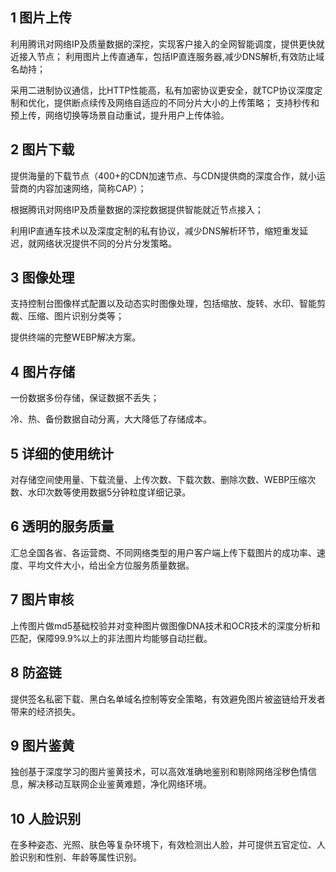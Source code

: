 ## 1	图片上传

利用腾讯对网络IP及质量数据的深挖，实现客户接入的全网智能调度，提供更快就近接入节点；
利用图片上传直通车，包括IP直连服务器,减少DNS解析,有效防止域名劫持；

采用二进制协议通信，比HTTP性能高，私有加密协议更安全，就TCP协议深度定制和优化，提供断点续传及网络自适应的不同分片大小的上传策略；
支持秒传和预上传，网络切换等场景自动重试，提升用户上传体验。

## 2	图片下载

提供海量的下载节点（400+的CDN加速节点、与CDN提供商的深度合作，就小运营商的内容加速网络，简称CAP）；

根据腾讯对网络IP及质量数据的深挖数据提供智能就近节点接入；

利用IP直通车技术以及深度定制的私有协议，减少DNS解析环节，缩短重发延迟，就网络状况提供不同的分片分发策略。

## 3	图像处理

支持控制台图像样式配置以及动态实时图像处理，包括缩放、旋转、水印、智能剪裁、压缩、图片识别分类等；

提供终端的完整WEBP解决方案。

## 4	图片存储

一份数据多份存储，保证数据不丢失；

冷、热、备份数据自动分离，大大降低了存储成本。

## 5	详细的使用统计

对存储空间使用量、下载流量、上传次数、下载次数、删除次数、WEBP压缩次数、水印次数等使用数据5分钟粒度详细记录。

## 6	透明的服务质量

汇总全国各省、各运营商、不同网络类型的用户客户端上传下载图片的成功率、速度、平均文件大小，给出全方位服务质量数据。

## 7	图片审核

上传图片做md5基础校验并对变种图片做图像DNA技术和OCR技术的深度分析和匹配，保障99.9%以上的非法图片均能够自动拦截。

## 8	防盗链

提供签名私密下载、黑白名单域名控制等安全策略，有效避免图片被盗链给开发者带来的经济损失。

## 9	图片鉴黄

独创基于深度学习的图片鉴黄技术，可以高效准确地鉴别和剔除网络淫秽色情信息，解决移动互联网企业鉴黄难题，净化网络环境。

## 10	人脸识别

在多种姿态、光照、肤色等复杂环境下，有效检测出人脸，并可提供五官定位、人脸识别和性别、年龄等属性识别。